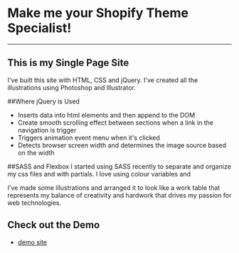 # Make me your Shopify Theme Specialist!

----
## This is my Single Page Site

I've built this site with HTML, CSS and jQuery. I've created all the illustrations using Photoshop and Illustrator.

##Where jQuery is Used

* Inserts data into html elements and then append to the DOM
* Create smooth scrolling effect between sections when a link in the navigation is trigger
* Triggers animation event menu when it's clicked
* Detects browser screen width and determines the image source based on the width


##SASS and Flexbox
I started using SASS recently to separate and organize my css files and with partials. I love using colour variables and 


I've made some illustrations and arranged it to look like a work table that represents my balance of creativity and hardwork that drives my passion for web technologies. 


## Check out the Demo
* [demo site](https://johnkmeas.github.io/shopify-impress)
